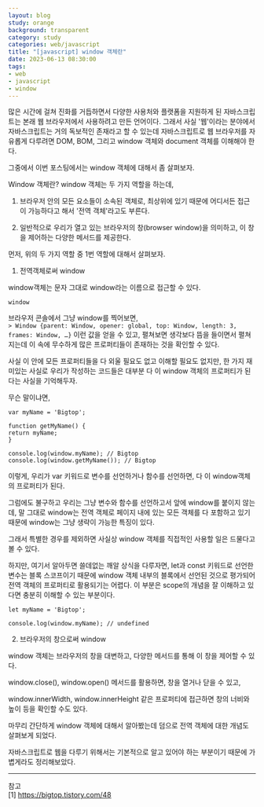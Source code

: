 ```yaml
---
layout: blog
study: orange
background: transparent
category: study
categories: web/javascript
title: "[javascript] window 객체란"
date: 2023-06-13 08:30:00
tags:
- web
- javascript
- window
---
```


많은 시간에 걸쳐 진화를 거듭하면서 다양한 사용처와 플랫폼을 지원하게 된 자바스크립트는 본래 웹 브라우저에서 사용하려고 만든 언어이다. 그래서 사실 '웹'이라는 분야에서 자바스크립트는 거의 독보적인 존재라고 할 수 있는데 자바스크립트로 웹 브라우저를 자유롭게 다루려면 DOM, BOM, 그리고 window 객체와 document 객체를 이해해야 한다.



그중에서 이번 포스팅에서는 window 객체에 대해서 좀 살펴보자.



Window 객체란?
window 객체는 두 가지 역할을 하는데,



1. 브라우저 안의 모든 요소들이 소속된 객체로, 최상위에 있기 때문에 어디서든 접근이 가능하다고 해서 '전역 객체'라고도 부른다.

2. 일반적으로 우리가 열고 있는 브라우저의 창(browser window)을 의미하고, 이 창을 제어하는 다양한 메서드를 제공한다.



먼저, 위의 두 가지 역할 중 1번 역할에 대해서 살펴보자.



1. 전역객체로써 window

window객체는 문자 그대로 window라는 이름으로 접근할 수 있다.

```
window
```

브라우저 콘솔에서 그냥 window를 찍어보면,  
`> Window {parent: Window, opener: global, top: Window, length: 3, frames: Window, …}`  이런 값을 얻을 수 있고, 펼쳐보면 생각보다 뜸을 들이면서 펼쳐지는데 이 속에 무수하게 많은 프로퍼티들이 존재하는 것을 확인할 수 있다.



사실 이 안에 모든 프로퍼티들을 다 외울 필요도 없고 이해할 필요도 없지만, 한 가지 재미있는 사실로 우리가 작성하는 코드들은 대부분 다 이 window 객체의 프로퍼티가 된다는 사실을 기억해두자.



무슨 말이냐면,

```
var myName = 'Bigtop';

function getMyName() {
return myName;
}

console.log(window.myName); // Bigtop
console.log(window.getMyName()); // Bigtop
```

이렇게, 우리가 var 키워드로 변수를 선언하거나 함수를 선언하면, 다 이 window객체의 프로퍼티가 된다.

그럼에도 불구하고 우리는 그냥 변수와 함수를 선언하고서 앞에 window를 붙이지 않는데, 말 그대로 window는 전역 객체로 페이지 내에 있는 모든 객체를 다 포함하고 있기 때문에 window는 그냥 생략이 가능한 특징이 있다.



그래서 특별한 경우를 제외하면 사실상 window 객체를 직접적인 사용할 일은 드물다고 볼 수 있다.



하지만, 여기서 알아두면 쓸데없는 깨알 상식을 다루자면, let과 const 키워드로 선언한 변수는 블록 스코프이기 때문에 window 객체 내부의 블록에서 선언된 것으로 평가되어 전역 객체의 프로퍼티로 활용되기는 어렵다. 이 부분은 scope의 개념을 잘 이해하고 있다면 충분히 이해할 수 있는 부분이다.

```
let myName = 'Bigtop';

console.log(window.myName); // undefined
```

2. 브라우저의 창으로써 window

window 객체는 브라우저의 창을 대변하고, 다양한 메서드를 통해 이 창을 제어할 수 있다.



window.close(), window.open() 메서드를 활용하면, 창을 열거나 닫을 수 있고,

window.innerWidth, window.innerHeight 같은 프로퍼티에 접근하면 창의 너비와 높이 등을 확인할 수도 있다.





마무리
간단하게 window 객체에 대해서 알아봤는데 덤으로 전역 객체에 대한 개념도 살펴보게 되었다.

자바스크립트로 웹을 다루기 위해서는 기본적으로 알고 있어야 하는 부분이기 때문에 가볍게라도 정리해보았다.  



___
참고  
[1] https://bigtop.tistory.com/48

